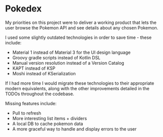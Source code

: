 # Pokedex
My priorities on this project were to deliver a working product that lets the user browse the Pokemon API and see details about any chosen Pokemon.

I used some slightly outdated technologies in order to save time - these include:

- Material 1 instead of Material 3 for the UI design language
- Groovy gradle scripts instead of Kotlin DSL
- Manual version resolution instead of a Version Catalog
- KAPT instead of KSP
- Moshi instead of KSerialization

If I had more time I would migrate these technologies to their appropriate modern equivalents, along with the other improvements detailed in the TODOs throughout the codebase.

Missing features include:

- Pull to refresh
- More interesting list items + dividers
- A local DB to cache pokemon data
- A more graceful way to handle and display errors to the user